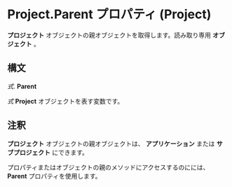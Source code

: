 
# Project.Parent プロパティ (Project)

 **プロジェクト** オブジェクトの親オブジェクトを取得します。読み取り専用 **オブジェクト** 。


## 構文

 _式_. **Parent**

 _式_ **Project** オブジェクトを表す変数です。


## 注釈

 **プロジェクト** オブジェクトの親オブジェクトは、 **アプリケーション** または **サブプロジェクト** にできます。

プロパティまたはオブジェクトの親のメソッドにアクセスするのにには、  **Parent** プロパティを使用します。

